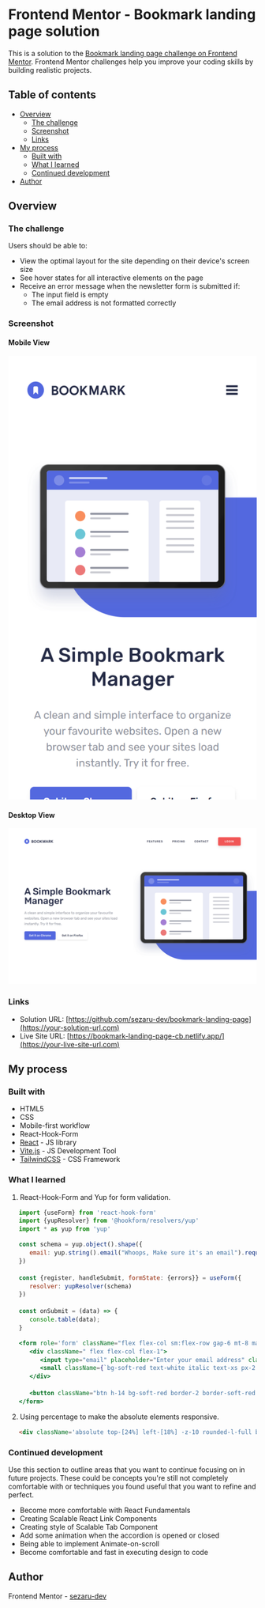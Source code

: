 # Frontend Mentor - Bookmark landing page solution

This is a solution to the [Bookmark landing page challenge on Frontend Mentor](https://www.frontendmentor.io/challenges/bookmark-landing-page-5d0b588a9edda32581d29158). Frontend Mentor challenges help you improve your coding skills by building realistic projects. 

## Table of contents

- [Overview](#overview)
  - [The challenge](#the-challenge)
  - [Screenshot](#screenshot)
  - [Links](#links)
- [My process](#my-process)
  - [Built with](#built-with)
  - [What I learned](#what-i-learned)
  - [Continued development](#continued-development)
- [Author](#author)


## Overview

### The challenge

Users should be able to:

- View the optimal layout for the site depending on their device's screen size
- See hover states for all interactive elements on the page
- Receive an error message when the newsletter form is submitted if:
  - The input field is empty
  - The email address is not formatted correctly

### Screenshot

#### Mobile View
![Mobile view](./screenshots/small-screen.png "Mobile view")


#### Desktop View
![Desktop view](./screenshots/large-screen.png "Desktop view")


### Links

- Solution URL: [https://github.com/sezaru-dev/bookmark-landing-page](https://your-solution-url.com)
- Live Site URL: [https://bookmark-landing-page-cb.netlify.app/](https://your-live-site-url.com)

## My process

### Built with

- HTML5
- CSS
- Mobile-first workflow
- React-Hook-Form
- [React](https://reactjs.org/) - JS library
- [Vite.js](https://vitejs.dev/) - JS Development Tool
- [TailwindCSS](https://tailwindcss.com/) - CSS Framework


### What I learned
1. React-Hook-Form and Yup for form validation.

```js
   import {useForm} from 'react-hook-form'
   import {yupResolver} from '@hookform/resolvers/yup'
   import * as yup from 'yup'
```
```js
   const schema = yup.object().shape({
      email: yup.string().email("Whoops, Make sure it's an email").required("Please enter your email"),
   })

   const {register, handleSubmit, formState: {errors}} = useForm({
      resolver: yupResolver(schema)
   })

   const onSubmit = (data) => {
      console.table(data);
   }
```
```jsx
   <form role='form' className="flex flex-col sm:flex-row gap-6 mt-8 max-h-fit" onSubmit={handleSubmit(onSubmit)}>
      <div className=" flex flex-col flex-1">
         <input type="email" placeholder="Enter your email address" className={`text-dark-blue outline-none flex-1 px-4 py-3 rounded-md z-10 ${errors.email?.message.length? 'border-2 border-soft-red' : 'border-white'}`} {...register("email")}/>
         <small className={`bg-soft-red text-white italic text-xs px-2 py-1 pt-2.5 -mt-2 rounded-b-md z-0 ${errors.email?.message.length? 'block' : 'hidden'}`}>{errors.email?.message}</small>
      </div>

      <button className="btn h-14 bg-soft-red border-2 border-soft-red hover:bg-white hover:text-soft-red focus:bg-white focus:text-soft-red active:bg-white active:text-soft-red">Contact Us</button>
   </form>
```
2. Using percentage to make the absolute elements responsive.
```html
   <div className='absolute top-[24%] left-[18%] -z-10 rounded-l-full bg-soft-blue h-[80%] w-screen'/>
```



### Continued development

Use this section to outline areas that you want to continue focusing on in future projects. These could be concepts you're still not completely comfortable with or techniques you found useful that you want to refine and perfect.

- Become more comfortable with React Fundamentals
- Creating Scalable React Link Components
- Creating style of Scalable Tab Component
- Add some animation when the accordion is opened or closed
- Being able to implement Animate-on-scroll
- Become comfortable and fast in executing design to code 


## Author

Frontend Mentor - [sezaru-dev](https://www.frontendmentor.io/profile/sezaru-dev)

